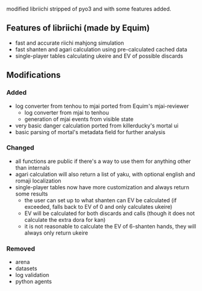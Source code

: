 modified libriichi stripped of pyo3 and with some features added.

## Features of libriichi (made by Equim)
- fast and accurate riichi mahjong simulation
- fast shanten and agari calculation using pre-calculated cached data
- single-player tables calculating ukeire and EV of possible discards

## Modifications

### Added
- log converter from tenhou to mjai ported from Equim's mjai-reviewer
  - log converter from mjai to tenhou
  - generation of mjai events from visible state
- very basic danger calculation ported from killerducky's mortal ui
- basic parsing of mortal's metadata field for further analysis

### Changed
- all functions are public if there's a way to use them for anything other than internals
- agari calculation will also return a list of yaku, with optional english and romaji localization
- single-player tables now have more customization and always return some results
  - the user can set up to what shanten can EV be calculated (if exceeded, falls back to EV of 0 and only calculates ukeire)
  - EV will be calculated for both discards and calls (though it does not calculate the extra dora for kan)
  - it is not reasonable to calculate the EV of 6-shanten hands, they will always only return ukeire

### Removed
- arena
- datasets
- log validation
- python agents

